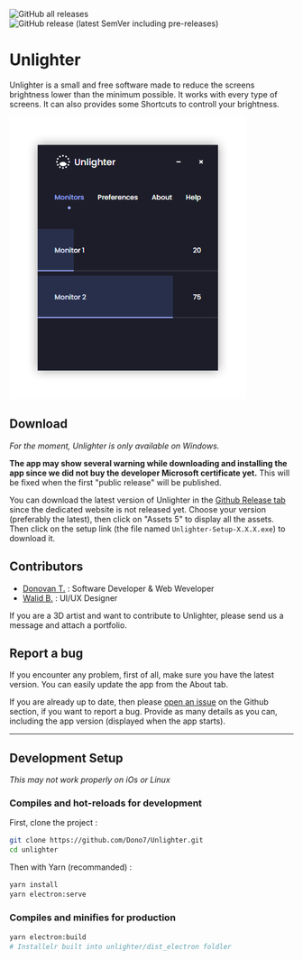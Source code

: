 ![GitHub all releases](https://img.shields.io/endpoint?url=https%3A%2F%2Fus-central1-unlighter-api.cloudfunctions.net%2Fapi%2Fshields%2Fdownload_count)
![GitHub release (latest SemVer including pre-releases)](https://img.shields.io/github/v/release/Dono7/Unlighter?include_prereleases&label=lastest%20release&color=%23656ecf)


# Unlighter

Unlighter is a small and free software made to reduce the screens brightness lower than the minimum possible. It works with every type of screens. It can also provides some Shortcuts to controll your brightness.

![Unlighter App Screenshot](doc/img/unlighter-screenshot.png)

## Download

*For the moment, Unlighter is only available on Windows.*

**The app may show several warning while downloading and installing the app since we did not buy the developer Microsoft certificate yet.** This will be fixed when the first "public release" will be published.

You can download the latest version of Unlighter in the [Github Release tab](https://github.com/Dono7/Unlighter/releases) since the dedicated website is not released yet. Choose your version (preferably the latest), then click on "Assets 5" to display all the assets. Then click on the setup link (the file named `Unlighter-Setup-X.X.X.exe`) to download it.



## Contributors

- [Donovan T.](https://github.com/Dono7/) : Software Developer & Web Weveloper
- [Walid B.](https://www.behance.net/bourhanewac933) : UI/UX Designer

If you are a 3D artist and want to contribute to Unlighter, please send us a message and attach a portfolio.

## Report a bug

If you encounter any problem, first of all, make sure you have the latest version. You can easily update the app from the About tab.

If you are already up to date, then please [open an issue](https://github.com/Dono7/Unlighter/issues) on the Github section, if you want to report a bug. Provide as many details as you can, including the app version (displayed when the app starts).

---

## Development Setup

*This may not work properly on iOs or Linux*

### Compiles and hot-reloads for development

First, clone the project :

```bash
git clone https://github.com/Dono7/Unlighter.git
cd unlighter
```

Then with Yarn (recommanded) : 

```bash
yarn install
yarn electron:serve
```

### Compiles and minifies for production

```bash
yarn electron:build
# Installelr built into unlighter/dist_electron foldler
```

